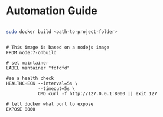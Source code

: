 
# Automation Guide




```bash

sudo docker build <path-to-project-folder>

```

```docker

# This image is based on a nodejs image
FROM node:7-onbuild

# set maintainer
LABEL mantainer "fdfdfd"

#se a health check
HEALTHCHECK --interval=5s \
			--timeout=5s \
			CMD curl -f http://127.0.0.1:8000 || exit 127
			
# tell docker what port to expose
EXPOSE 8000		

```


```jenkins




```
